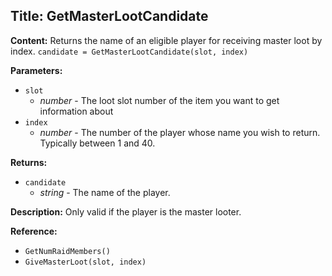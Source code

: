 ## Title: GetMasterLootCandidate

**Content:**
Returns the name of an eligible player for receiving master loot by index.
`candidate = GetMasterLootCandidate(slot, index)`

**Parameters:**
- `slot`
  - *number* - The loot slot number of the item you want to get information about
- `index`
  - *number* - The number of the player whose name you wish to return. Typically between 1 and 40.

**Returns:**
- `candidate`
  - *string* - The name of the player.

**Description:**
Only valid if the player is the master looter.

**Reference:**
- `GetNumRaidMembers()`
- `GiveMasterLoot(slot, index)`